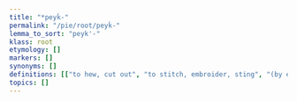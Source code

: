 ```yaml
---
title: "*peyḱ-"
permalink: "/pie/root/peyḱ-"
lemma_to_sort: "peyk'-"
klass: root
etymology: []
markers: []
synonyms: []
definitions: [["to hew, cut out", "to stitch, embroider, sting", "(by extension) to paint, mark, color"], ["hostile"]]
topics: []
---
```

